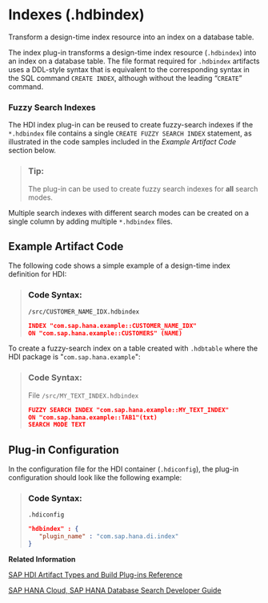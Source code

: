 <!-- loio58fdf2d2ffae44b6a3dd0e9a3f5ae8c5 -->

# Indexes \(.hdbindex\)

Transform a design-time index resource into an index on a database table.



The index plug-in transforms a design-time index resource \(`.hdbindex`\) into an index on a database table. The file format required for `.hdbindex` artifacts uses a DDL-style syntax that is equivalent to the corresponding syntax in the SQL command `CREATE INDEX`, although without the leading “`CREATE`” command.



### Fuzzy Search Indexes

The HDI index plug-in can be reused to create fuzzy-search indexes if the `*.hdbindex` file contains a single `CREATE FUZZY SEARCH INDEX` statement, as illustrated in the code samples included in the *Example Artifact Code* section below.

> ### Tip:  
> The plug-in can be used to create fuzzy search indexes for **all** search modes.

Multiple search indexes with different search modes can be created on a single column by adding multiple `*.hdbindex` files.



<a name="loio58fdf2d2ffae44b6a3dd0e9a3f5ae8c5__section_igp_xwh_1hb"/>

## Example Artifact Code

The following code shows a simple example of a design-time index definition for HDI:

> ### Code Syntax:  
> `/src/CUSTOMER_NAME_IDX.hdbindex`
> 
> ```json
> INDEX "com.sap.hana.example::CUSTOMER_NAME_IDX"
> ON "com.sap.hana.example::CUSTOMERS" (NAME)
> ```

To create a fuzzy-search index on a table created with `.hdbtable` where the HDI package is "`com.sap.hana.example`":

> ### Code Syntax:  
> File `/src/MY_TEXT_INDEX.hdbindex`
> 
> ```json
> FUZZY SEARCH INDEX "com.sap.hana.example::MY_TEXT_INDEX"
> ON "com.sap.hana.example::TAB1"(txt)
> SEARCH MODE TEXT
> ```



<a name="loio58fdf2d2ffae44b6a3dd0e9a3f5ae8c5__section_dl4_wwh_1hb"/>

## Plug-in Configuration

In the configuration file for the HDI container \(`.hdiconfig`\), the plug-in configuration should look like the following example:

> ### Code Syntax:  
> `.hdiconfig`
> 
> ```json
> "hdbindex" : {
>    "plugin_name" : "com.sap.hana.di.index"
> }
> ```

**Related Information**  


[SAP HDI Artifact Types and Build Plug-ins Reference](sap-hdi-artifact-types-and-build-plug-ins-reference-9789224.md "The SAP HANA Cloud, SAP HANA database deployment infrastructure (HDI) supports a wide variety of database artifact types, for example, tables, indexes, and views.")

[SAP HANA Cloud, SAP HANA Database Search Developer Guide](https://help.sap.com/docs/HANA_CLOUD_DATABASE/05c9edaee7fe4d28ab3627d0b1583df6/ce86ef2fd97610149eaaaa0244ca4d36.html)

